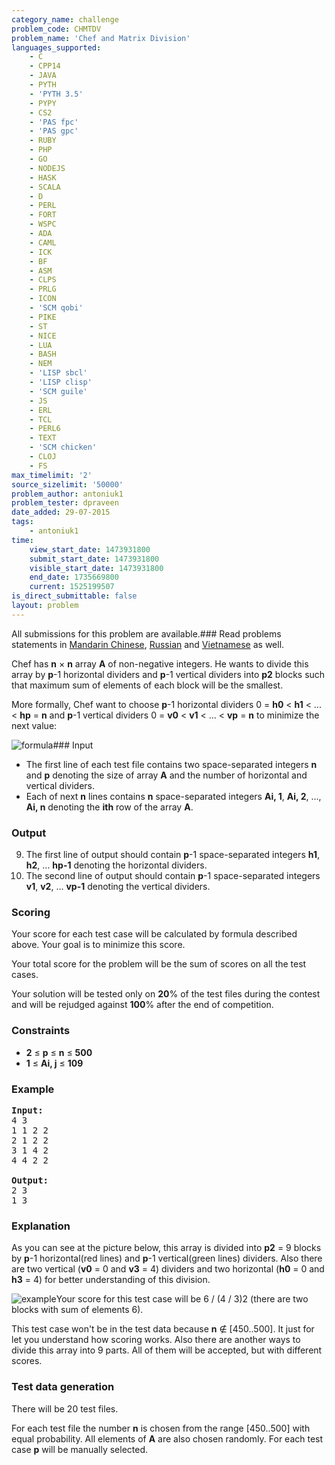 ```yaml
---
category_name: challenge
problem_code: CHMTDV
problem_name: 'Chef and Matrix Division'
languages_supported:
    - C
    - CPP14
    - JAVA
    - PYTH
    - 'PYTH 3.5'
    - PYPY
    - CS2
    - 'PAS fpc'
    - 'PAS gpc'
    - RUBY
    - PHP
    - GO
    - NODEJS
    - HASK
    - SCALA
    - D
    - PERL
    - FORT
    - WSPC
    - ADA
    - CAML
    - ICK
    - BF
    - ASM
    - CLPS
    - PRLG
    - ICON
    - 'SCM qobi'
    - PIKE
    - ST
    - NICE
    - LUA
    - BASH
    - NEM
    - 'LISP sbcl'
    - 'LISP clisp'
    - 'SCM guile'
    - JS
    - ERL
    - TCL
    - PERL6
    - TEXT
    - 'SCM chicken'
    - CLOJ
    - FS
max_timelimit: '2'
source_sizelimit: '50000'
problem_author: antoniuk1
problem_tester: dpraveen
date_added: 29-07-2015
tags:
    - antoniuk1
time:
    view_start_date: 1473931800
    submit_start_date: 1473931800
    visible_start_date: 1473931800
    end_date: 1735669800
    current: 1525199507
is_direct_submittable: false
layout: problem
---
```

All submissions for this problem are available.###  Read problems statements in [Mandarin Chinese](http://www.codechef.com/download/translated/SEPT16/mandarin/CHMTDV.pdf), [Russian](http://www.codechef.com/download/translated/SEPT16/russian/CHMTDV.pdf) and [Vietnamese](http://www.codechef.com/download/translated/SEPT16/vietnamese/CHMTDV.pdf) as well.

Chef has **n** × **n** array **A** of non-negative integers. He wants to divide this array by **p**-1 horizontal dividers and **p**-1 vertical dividers into **p2** blocks such that maximum sum of elements of each block will be the smallest.

More formally, Chef want to choose **p**-1 horizontal dividers 0 = **h0** < **h1** < ... < **hp** = **n** and **p**-1 vertical dividers 0 = **v0** < **v1** < ... < **vp** = **n** to minimize the next value:

![formula](https://www.codechef.com/download/upload/SEPT16/4.jpg)### Input

- The first line of each test file contains two space-separated integers **n** and **p** denoting the size of array **A** and the number of horizontal and vertical dividers.
- Each of next **n** lines contains **n** space-separated integers **Ai, 1**, **Ai, 2**, ..., **Ai, n** denoting the **ith** row of the array **A**.

### Output

9. The first line of output should contain **p**-1 space-separated integers **h1**, **h2**, ... **hp-1** denoting the horizontal dividers.
10. The second line of output should contain **p**-1 space-separated integers **v1**, **v2**, ... **vp-1** denoting the vertical dividers.
### Scoring

Your score for each test case will be calculated by formula described above. Your goal is to minimize this score.

Your total score for the problem will be the sum of scores on all the test cases.

Your solution will be tested only on **20**% of the test files during the contest and will be rejudged against **100**% after the end of competition.

### Constraints

- **2** ≤ **p** ≤ **n** ≤ **500**
- **1** ≤ **Ai, j** ≤ **109**

### Example

<pre><b>Input:</b>
4 3
1 1 2 2
2 1 2 2
3 1 4 2
4 4 2 2

<b>Output:</b>
2 3
1 3
</pre>
### Explanation

As you can see at the picture below, this array is divided into **p2** = 9 blocks by **p**-1 horizontal(red lines) and **p**-1 vertical(green lines) dividers. Also there are two vertical (**v0** = 0 and **v3** = 4) dividers and two horizontal (**h0** = 0 and **h3** = 4) for better understanding of this division.

![example](https://www.codechef.com/download/upload/SEPT16/5.jpg)Your score for this test case will be 6 / (4 / 3)2 (there are two blocks with sum of elements 6).

This test case won't be in the test data because **n** ∉ \[450..500\]. It just for let you understand how scoring works. Also there are another ways to divide this array into 9 parts. All of them will be accepted, but with different scores.

### Test data generation

There will be 20 test files.

For each test file the number **n** is chosen from the range \[450..500\] with equal probability. All elements of **A** are also chosen randomly. For each test case **p** will be manually selected.
